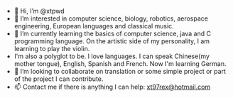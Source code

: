 - 👋 Hi, I’m @xtpwd
- 👀 I’m interested in computer science, biology, robotics, aerospace engineering, European languages and classical music.
- 🌱 I’m currently learning the basics of computer science, java and C programming language. On the artistic side of my personality, I am learning to play the violin.
-    I'm also a polyglot to be. I love languages. I can speak Chinese(my mother tongue), English, Spanish and French. Now I'm learning German.
- 💞️ I’m looking to collaborate on translation or some simple project or part of the project I can contribute.
- 📫 Contact me if there is anything I can help: xt97rex@hotmail.com

<!---
xtpwd/xtpwd is a ✨ special ✨ repository because its `README.md` (this file) appears on your GitHub profile.
You can click the Preview link to take a look at your changes.
--->
